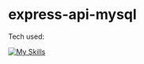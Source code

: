 # express-api-mysql
Tech used:

[![My Skills](https://skillicons.dev/icons?i=js,express)](https://skillicons.dev)
